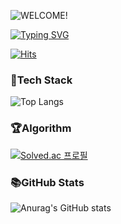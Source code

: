 ![WELCOME!](https://capsule-render.vercel.app/api?type=waving&color=auto&height=200&section=header&text=WELCOME!&fontSize=80)

[![Typing SVG](https://readme-typing-svg.herokuapp.com?font=Fira+Code&weight=500&size=20&duration=3000&pause=500&color=36BCF7&width=435&lines=This+is+Eunji's+GitHub%F0%9F%91%BD)](https://git.io/typing-svg)

[![Hits](https://hits.seeyoufarm.com/api/count/incr/badge.svg?url=https%3A%2F%2Fgithub.com%2FEJ-KANG02&count_bg=%2379C83D&title_bg=%23555555&icon=&icon_color=%23E7E7E7&title=hits&edge_flat=false)](https://hits.seeyoufarm.com)

### 🚀Tech Stack
![Top Langs](https://github-readme-stats.vercel.app/api/top-langs/?username=EJ-KANG02&layout=compact)

### 🏆Algorithm
[![Solved.ac
프로필](http://mazassumnida.wtf/api/generate_badge?boj=enji4)](https://solved.ac/enji4)

### 📚GitHub Stats
![Anurag's GitHub stats](https://github-readme-stats.vercel.app/api?username=EJ-KANG02&show_icons=true&theme=radical)


<!--
**EJ-KANG02/EJ-KANG02** is a ✨ _special_ ✨ repository because its `README.md` (this file) appears on your GitHub profile.

Here are some ideas to get you started:

- 🔭 I’m currently working on ...
- 🌱 I’m currently learning ...
- 👯 I’m looking to collaborate on ...
- 🤔 I’m looking for help with ...
- 💬 Ask me about ...
- 📫 How to reach me: ...
- 😄 Pronouns: ...
- ⚡ Fun fact: ...
-->
